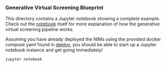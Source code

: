 ### Generative Virtual Screening Blueprint

This directory contains a Jupyter notebook showing a complete example. Check out the
[notebook](./generative-virtual-screening.ipynb) itself for more explanation of
how the generative virtual screening pipeline works.

Assuming you have already deployed the NIMs using the provided docker compose yaml 
found in [deploy](../deploy), you should be able to start up a Jupyter notebook 
instance and get going immediately!

```bash
jupyter notebook
```


